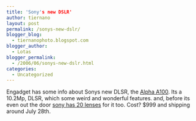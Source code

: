 ```yaml
---
title: 'Sony's new DSLR'
author: tiernano
layout: post
permalink: /sonys-new-dslr/
blogger_blog:
  - tiernanophoto.blogspot.com
blogger_author:
  - Lotas
blogger_permalink:
  - /2006/06/sonys-new-dslr.html
categories:
  - Uncategorized
---
```

Engadget has some info about Sonys new DLSR, the [Alpha A100][1]. Its a 10.2Mp, DLSR, which some weird and wonderful features. and, before its even out the door [sony has 20 lenses][2] for it too. Cost? $999 and shipping around July 28th. 

 [1]: http://www.engadget.com/2006/06/05/sonys-alpha-dslr-a100-debuts/
 [2]: http://www.livingroom.org.au/photolog/lenses/index.php